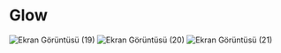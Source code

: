 # Glow

![Ekran Görüntüsü (19)](https://github.com/mukumbasar/glow/assets/93601245/c50019bd-3b88-48dc-9aa2-a77b5d6d51e8)
![Ekran Görüntüsü (20)](https://github.com/mukumbasar/glow/assets/93601245/8168cdd2-9708-4b7b-a0d3-53331c98df80)
![Ekran Görüntüsü (21)](https://github.com/mukumbasar/glow/assets/93601245/5fa28e36-85a9-4242-9510-701ff503ad3b)
